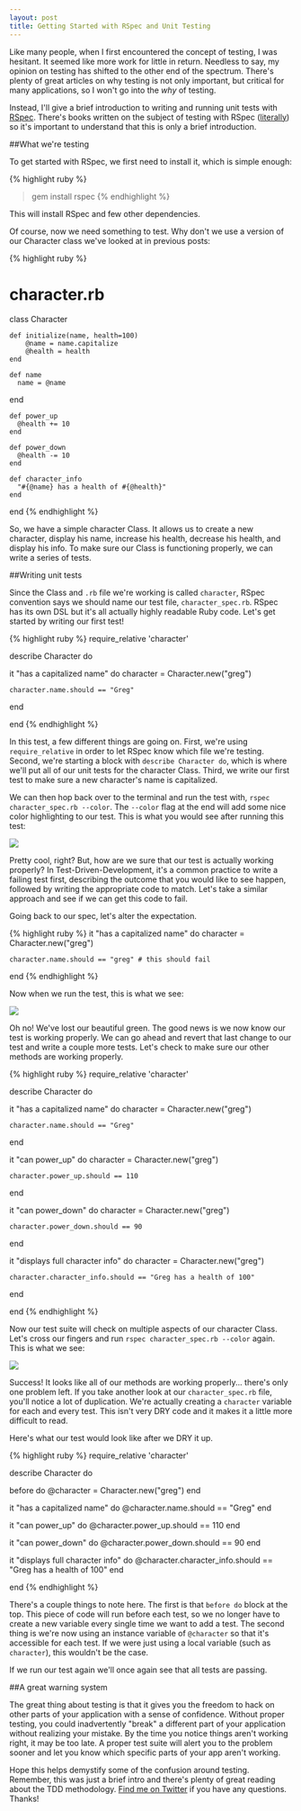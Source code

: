 ```yaml
---
layout: post
title: Getting Started with RSpec and Unit Testing
---
```

Like many people, when I first encountered the concept of testing, I was hesitant. It seemed like more work for little in return. Needless to say, my opinion on testing has shifted to the other end of the spectrum. There's plenty of great articles on why testing is not only important, but critical for many applications, so I won't go into the *why* of testing.

Instead, I'll give a brief introduction to writing and running unit tests with [RSpec](http://rspec.info/). There's books written on the subject of testing with RSpec ([literally](http://pragprog.com/book/achbd/the-rspec-book)) so it's important to understand that this is only a brief introduction.

##What we're testing

To get started with RSpec, we first need to install it, which is simple enough:

{% highlight ruby %}
> gem install rspec
{% endhighlight %}

This will install RSpec and few other dependencies.

Of course, now we need something to test. Why don't we use a version of our Character class we've looked at in previous posts:

{% highlight ruby %}
# character.rb
class Character

	def initialize(name, health=100)
		@name = name.capitalize
		@health = health
	end
	
	def name
	  name = @name
  end
	
	def power_up
	  @health += 10
	end
	
	def power_down
	  @health -= 10
	end
	
	def character_info
	  "#{@name} has a health of #{@health}"
	end
	
end
{% endhighlight %}

So, we have a simple character Class. It allows us to create a new character, display his name, increase his health, decrease his health, and display his info. To make sure our Class is functioning properly, we can write a series of tests.

##Writing unit tests

Since the Class and `.rb` file we're working is called `character`, RSpec convention says we should name our test file, `character_spec.rb`. RSpec has its own DSL but it's all actually highly readable Ruby code. Let's get started by writing our first test!

{% highlight ruby %}
require_relative 'character'

describe Character do
  
  it "has a capitalized name" do
    character = Character.new("greg")
    
    character.name.should == "Greg"
  end
  
end
{% endhighlight %}

In this test, a few different things are going on. First, we're using `require_relative` in order to let RSpec know which file we're testing. Second, we're starting a block with `describe Character do`, which is where we'll put all of our unit tests for the character Class. Third, we write our first test to make sure a new character's name is capitalized.

We can then hop back over to the terminal and run the test with, `rspec character_spec.rb --color`. The `--color` flag at the end will add some nice color highlighting to our test. This is what you would see after running this test:

<img src="{{ site.url }}/assets/name_unit_test.png" />

Pretty cool, right? But, how are we sure that our test is actually working properly? In Test-Driven-Development, it's a common practice to write a failing test first, describing the outcome that you would like to see happen, followed by writing the appropriate code to match. Let's take a similar approach and see if we can get this code to fail.

Going back to our spec, let's alter the expectation.

{% highlight ruby %}
  it "has a capitalized name" do
    character = Character.new("greg")
    
    character.name.should == "greg" # this should fail
  end
{% endhighlight %}

Now when we run the test, this is what we see:

<img src="{{ site.url }}/assets/failing_unit_test.png" />

Oh no! We've lost our beautiful green. The good news is we now know our test is working properly. We can go ahead and revert that last change to our test and write a couple more tests. Let's check to make sure our other methods are working properly.

{% highlight ruby %}
require_relative 'character'

describe Character do
  
  it "has a capitalized name" do
    character = Character.new("greg")
    
    character.name.should == "Greg"
  end
  
  it "can power_up" do
    character = Character.new("greg")
    
    character.power_up.should == 110
  end
  
  it "can power_down" do
    character = Character.new("greg")
    
    character.power_down.should == 90
  end
  
  it "displays full character info" do
    character = Character.new("greg")
    
    character.character_info.should == "Greg has a health of 100"
  end
  
end
{% endhighlight %}

Now our test suite will check on multiple aspects of our character Class. Let's cross our fingers and run `rspec character_spec.rb --color` again. This is what we see:

<img src="{{ site.url }}/assets/four_unit_tests.png" />

Success! It looks like all of our methods are working properly... there's only one problem left. If you take another look at our `character_spec.rb` file, you'll notice a lot of duplication. We're actually creating a `character` variable for each and every test. This isn't very DRY code and it makes it a little more difficult to read.

Here's what our test would look like after we DRY it up.

{% highlight ruby %}
require_relative 'character'

describe Character do
  
  before do
    @character = Character.new("greg")
  end
  
  it "has a capitalized name" do
    @character.name.should == "Greg"
  end
  
  it "can power_up" do
    @character.power_up.should == 110
  end
  
  it "can power_down" do
    @character.power_down.should == 90
  end
  
  it "displays full character info" do 
    @character.character_info.should == "Greg has a health of 100"
  end
  
end
{% endhighlight %}

There's a couple things to note here. The first is that `before do` block at the top. This piece of code will run before each test, so we no longer have to create a new variable every single time we want to add a test. The second thing is we're now using an instance variable of `@character` so that it's accessible for each test. If we were just using a local variable (such as `character`), this wouldn't be the case.

If we run our test again we'll once again see that all tests are passing.

##A great warning system

The great thing about testing is that it gives you the freedom to hack on other parts of your application with a sense of confidence. Without proper testing, you could inadvertently "break" a different part of your application without realizing your mistake. By the time you notice things aren't working right, it may be too late. A proper test suite will alert you to the problem sooner and let you know which specific parts of your app aren't working.

Hope this helps demystify some of the confusion around testing. Remember, this was just a brief intro and there's plenty of great reading about the TDD methodology. [Find me on Twitter](https://twitter.com/gregelizondo) if you have any questions. Thanks!


